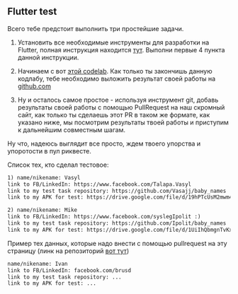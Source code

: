 ## Flutter test

Всего тебе предстоит выполнить три простейшие задачи.

1. Установить все необходимые инструменты для разработки на Flutter, полная инструкция находится [тут](https://flutter.dev/docs/get-started/install). Выполни первые 4 пункта данной инструкции.

2. Начинаем с вот [этой codelab](https://codelabs.developers.google.com/codelabs/flutter-firebase/index.html#0). Как только ты закончишь данную кодлабу, тебе необходимо выложить результат своей работы на [github.com](http://github.com/) 

3. Ну и осталось самое простое - используя инструмент git, добавь результаты своей работы с помощью PullRequest на наш скромный сайт, как только ты сделаешь этот PR в таком же формате, как указано ниже, мы посмотрим результаты твоей работы и приступим к дальнейшим совместным шагам.

Ну что, надеюсь выглядит все просто, ждем твоего упорства и упоротости в пул риквесте.

Список тех, кто сделал тестовое:

```markdown
1) name/nikename: Vasyl
link to FB/LinkedIn: https://www.facebook.com/Talapa.Vasyl	
link to my test task repository: https://github.com/Vasajj/baby_names	
link to my APK for test: https://drive.google.com/file/d/19hPTcUsM2mwm4P-JyGBhTJEEtKQctrL8/view?usp=sharing

2) name/nikename: Mike
link to FB/LinkedIn: https://www.facebook.com/syslegIpolit :)
link to my test task repository: https://github.com/Ipolit/baby_names
link to my APK for test: https://drive.google.com/file/d/1UiIhQbmgnTvKxZZ4XHxyY9-s0oam4oDp/view?usp=sharing
```

Пример тех данных, которые надо внести с помощью pullrequest на эту страницу (линк на репозиторий [вот тут](https://github.com/Crutch-and-Rake-Uzhhorod/main))

```markdown
name/nikename: Ivan
link to FB/LinkedIn: facebook.com/brusd
link to my test task repository: ...
link to my APK for test: ...
```
